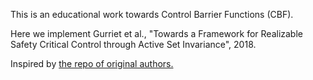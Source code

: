 This is an educational work towards Control Barrier Functions (CBF).

Here we implement Gurriet et al., "Towards a Framework for Realizable Safety Critical Control through Active Set Invariance", 2018.

Inspired by [the repo of original authors.](https://github.com/DrewSingletary/segway_sim)
